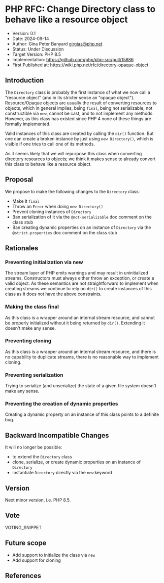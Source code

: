 # PHP RFC: Change Directory class to behave like a resource object

- Version: 0.1
- Date: 2024-09-14
- Author: Gina Peter Banyard <girgias@php.net>
- Status: Under Discussion
- Target Version: PHP 8.5
- Implementation: https://github.com/php/php-src/pull/15886
- First Published at: https://wiki.php.net/rfc/directory-opaque-object

## Introduction

The `Directory` class is probably the first instance of what we now call a "resource object"
(and in its stricter sense an "opaque object").
Resource/Opaque objects are usually the result of converting resources to objects,
which in general implies, being `final`, being not serializable,
not constructible via `new`, cannot be cast, and to not implement any methods.
However, as this class has existed since PHP 4 none of these things are formally implemented.

Valid instances of this class are created by calling the `dir()` function.
But one can create a broken instance by just using `new Directory()`,
which is visible if one tries to call one of its methods.

As it seems likely that we will repurpose this class when converting directory resources to objects;
we think it makes sense to already convert this class to behave like a resource object.

## Proposal

We propose to make the following changes to the `Directory` class:

- Make it `final`
- Throw an `Error` when doing `new Directory()`
- Prevent cloning instances of `Directory`
- Ban serialization of it via the `@not-serializable` doc comment on the class stub
- Ban creating dynamic properties on an instance of `Directory` via the `@strict-properties` doc comment on the class stub

## Rationales
### Preventing initialization via new

The stream layer of PHP emits warnings and may result in uninitialized streams.
Constructors must always either throw an exception, or create a valid object.
As these semantics are not straightforward to implement when creating streams we continue to rely on `dir()`
to create instances of this class as it does not have the above constraints.

### Making the class final

As this class is a wrapper around an internal stream resource,
and cannot be properly initialized without it being returned by `dir()`.
Extending it doesn't make any sense.

### Preventing cloning

As this class is a wrapper around an internal stream resource,
and there is no capability to duplicate streams, there is no reasonable way to implement cloning.

### Preventing serialization

Trying to serialize (and unserialize) the state of a given file system doesn't make any sense.

### Preventing the creation of dynamic properties

Creating a dynamic property on an instance of this class points to a definite bug.

## Backward Incompatible Changes

It will no longer be possible:

- to extend the `Directory` class
- clone, serialize, or create dynamic properties on an instance of `Directory`
- instantiate `Directory` directly via the `new` keyword

## Version

Next minor version, i.e. PHP 8.5.

## Vote

VOTING_SNIPPET

## Future scope

- Add support to initialize the class via `new`
- Add support for cloning

## References

